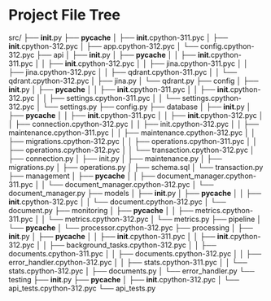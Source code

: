 # Project File Tree

src/
├── __init__.py
├── __pycache__
│   ├── __init__.cpython-311.pyc
│   ├── __init__.cpython-312.pyc
│   ├── app.cpython-312.pyc
│   └── config.cpython-312.pyc
├── api
│   ├── __init__.py
│   ├── __pycache__
│   │   ├── __init__.cpython-311.pyc
│   │   ├── __init__.cpython-312.pyc
│   │   ├── jina.cpython-311.pyc
│   │   ├── jina.cpython-312.pyc
│   │   ├── qdrant.cpython-311.pyc
│   │   └── qdrant.cpython-312.pyc
│   ├── jina.py
│   └── qdrant.py
├── config
│   ├── __init__.py
│   ├── __pycache__
│   │   ├── __init__.cpython-311.pyc
│   │   ├── __init__.cpython-312.pyc
│   │   ├── settings.cpython-311.pyc
│   │   └── settings.cpython-312.pyc
│   └── settings.py
├── config.py
├── database
│   ├── __init__.py
│   ├── __pycache__
│   │   ├── __init__.cpython-311.pyc
│   │   ├── __init__.cpython-312.pyc
│   │   ├── connection.cpython-312.pyc
│   │   ├── init.cpython-312.pyc
│   │   ├── maintenance.cpython-311.pyc
│   │   ├── maintenance.cpython-312.pyc
│   │   ├── migrations.cpython-312.pyc
│   │   ├── operations.cpython-311.pyc
│   │   ├── operations.cpython-312.pyc
│   │   └── transaction.cpython-312.pyc
│   ├── connection.py
│   ├── init.py
│   ├── maintenance.py
│   ├── migrations.py
│   ├── operations.py
│   ├── schema.sql
│   └── transaction.py
├── management
│   ├── __pycache__
│   │   ├── document_manager.cpython-311.pyc
│   │   └── document_manager.cpython-312.pyc
│   └── document_manager.py
├── models
│   ├── __init__.py
│   ├── __pycache__
│   │   ├── __init__.cpython-312.pyc
│   │   └── document.cpython-312.pyc
│   └── document.py
├── monitoring
│   ├── __pycache__
│   │   ├── metrics.cpython-311.pyc
│   │   └── metrics.cpython-312.pyc
│   └── metrics.py
├── pipeline
│   └── __pycache__
│       └── processor.cpython-312.pyc
├── processing
│   ├── __init__.py
│   ├── __pycache__
│   │   ├── __init__.cpython-311.pyc
│   │   ├── __init__.cpython-312.pyc
│   │   ├── background_tasks.cpython-312.pyc
│   │   ├── documents.cpython-311.pyc
│   │   ├── documents.cpython-312.pyc
│   │   ├── error_handler.cpython-312.pyc
│   │   ├── stats.cpython-311.pyc
│   │   └── stats.cpython-312.pyc
│   ├── documents.py
│   └── error_handler.py
└── testing
    ├── __init__.py
    ├── __pycache__
    │   ├── __init__.cpython-312.pyc
    │   └── api_tests.cpython-312.pyc
    └── api_tests.py

